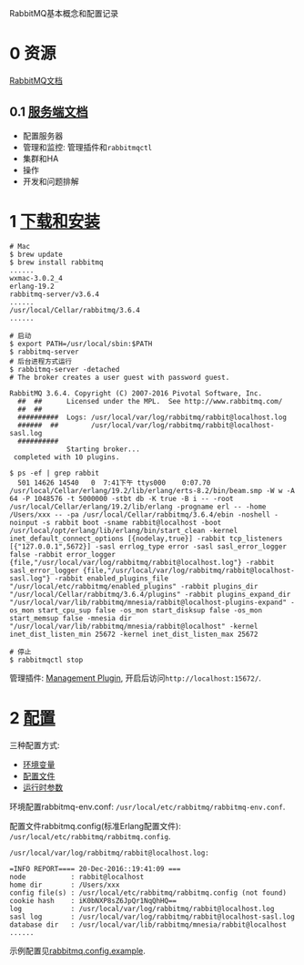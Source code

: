 RabbitMQ基本概念和配置记录

# 0 资源

[RabbitMQ文档](http://www.rabbitmq.com/documentation.html)

## 0.1 [服务端文档](http://www.rabbitmq.com/admin-guide.html)

+ 配置服务器
+ 管理和监控: 管理插件和`rabbitmqctl`
+ 集群和HA
+ 操作
+ 开发和问题排解 


# 1 [下载和安装](http://www.rabbitmq.com/download.html)
	
	# Mac
	$ brew update
	$ brew install rabbitmq
	......
	wxmac-3.0.2_4
	erlang-19.2
	rabbitmq-server/v3.6.4
	......
	/usr/local/Cellar/rabbitmq/3.6.4
	......
	
	# 启动
	$ export PATH=/usr/local/sbin:$PATH
	$ rabbitmq-server
	# 后台进程方式运行
	$ rabbitmq-server -detached
	# The broker creates a user guest with password guest.
	
	RabbitMQ 3.6.4. Copyright (C) 2007-2016 Pivotal Software, Inc.
	  ##  ##      Licensed under the MPL.  See http://www.rabbitmq.com/
	  ##  ##
	  ##########  Logs: /usr/local/var/log/rabbitmq/rabbit@localhost.log
	  ######  ##        /usr/local/var/log/rabbitmq/rabbit@localhost-sasl.log
	  ##########
	              Starting broker...
	 completed with 10 plugins.
	
	$ ps -ef | grep rabbit
	  501 14626 14540   0  7:41下午 ttys000    0:07.70 /usr/local/Cellar/erlang/19.2/lib/erlang/erts-8.2/bin/beam.smp -W w -A 64 -P 1048576 -t 5000000 -stbt db -K true -B i -- -root /usr/local/Cellar/erlang/19.2/lib/erlang -progname erl -- -home /Users/xxx -- -pa /usr/local/Cellar/rabbitmq/3.6.4/ebin -noshell -noinput -s rabbit boot -sname rabbit@localhost -boot /usr/local/opt/erlang/lib/erlang/bin/start_clean -kernel inet_default_connect_options [{nodelay,true}] -rabbit tcp_listeners [{"127.0.0.1",5672}] -sasl errlog_type error -sasl sasl_error_logger false -rabbit error_logger {file,"/usr/local/var/log/rabbitmq/rabbit@localhost.log"} -rabbit sasl_error_logger {file,"/usr/local/var/log/rabbitmq/rabbit@localhost-sasl.log"} -rabbit enabled_plugins_file "/usr/local/etc/rabbitmq/enabled_plugins" -rabbit plugins_dir "/usr/local/Cellar/rabbitmq/3.6.4/plugins" -rabbit plugins_expand_dir "/usr/local/var/lib/rabbitmq/mnesia/rabbit@localhost-plugins-expand" -os_mon start_cpu_sup false -os_mon start_disksup false -os_mon start_memsup false -mnesia dir "/usr/local/var/lib/rabbitmq/mnesia/rabbit@localhost" -kernel inet_dist_listen_min 25672 -kernel inet_dist_listen_max 25672
	
	# 停止
	$ rabbitmqctl stop
	
	
管理插件: [Management Plugin](http://www.rabbitmq.com/management.html), 开启后访问`http://localhost:15672/`.
	
# 2 [配置](http://www.rabbitmq.com/configure.html)

三种配置方式:

+ [环境变量](http://www.rabbitmq.com/configure.html#define-environment-variables)
+ [配置文件](http://www.rabbitmq.com/configure.html#configuration-file)
+ [运行时参数](http://www.rabbitmq.com/parameters.html)


环境配置rabbitmq-env.conf: `/usr/local/etc/rabbitmq/rabbitmq-env.conf`.

配置文件rabbitmq.config(标准Erlang配置文件): `/usr/local/etc/rabbitmq/rabbitmq.config`.

	/usr/local/var/log/rabbitmq/rabbit@localhost.log: 
	
	=INFO REPORT==== 20-Dec-2016::19:41:09 ===
	node           : rabbit@localhost
	home dir       : /Users/xxx
	config file(s) : /usr/local/etc/rabbitmq/rabbitmq.config (not found)
	cookie hash    : iK0bNXP8sZ6JpQr1NqQhHQ==
	log            : /usr/local/var/log/rabbitmq/rabbit@localhost.log
	sasl log       : /usr/local/var/log/rabbitmq/rabbit@localhost-sasl.log
	database dir   : /usr/local/var/lib/rabbitmq/mnesia/rabbit@localhost
	......

示例配置见[rabbitmq.config.example](https://github.com/rabbitmq/rabbitmq-server/blob/master/docs/rabbitmq.config.example).




